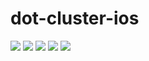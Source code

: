 dot-cluster-ios
===============
[![](https://raw.github.com/CodeAndMight/dot-cluster-ios/master/img/image1-thumb.png)](https://raw.github.com/CodeAndMight/dot-cluster-ios/master/img/image1.png)
[![](https://raw.github.com/CodeAndMight/dot-cluster-ios/master/img/image2-thumb.png)](https://raw.github.com/CodeAndMight/dot-cluster-ios/master/img/image2.png)
[![](https://raw.github.com/CodeAndMight/dot-cluster-ios/master/img/image3-thumb.png)](https://raw.github.com/CodeAndMight/dot-cluster-ios/master/img/image3.png)
[![](https://raw.github.com/CodeAndMight/dot-cluster-ios/master/img/image4-thumb.png)](https://raw.github.com/CodeAndMight/dot-cluster-ios/master/img/image4.png)
[![](https://raw.github.com/CodeAndMight/dot-cluster-ios/master/img/image5-thumb.png)](https://raw.github.com/CodeAndMight/dot-cluster-ios/master/img/image5.png)